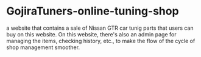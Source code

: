 # GojiraTuners-online-tuning-shop
a website that contains a sale of Nissan GTR car tunig parts that users can buy on this website. On this website, there's also an admin page for managing the items, checking history, etc., to make the flow of the cycle of shop management smoother.
